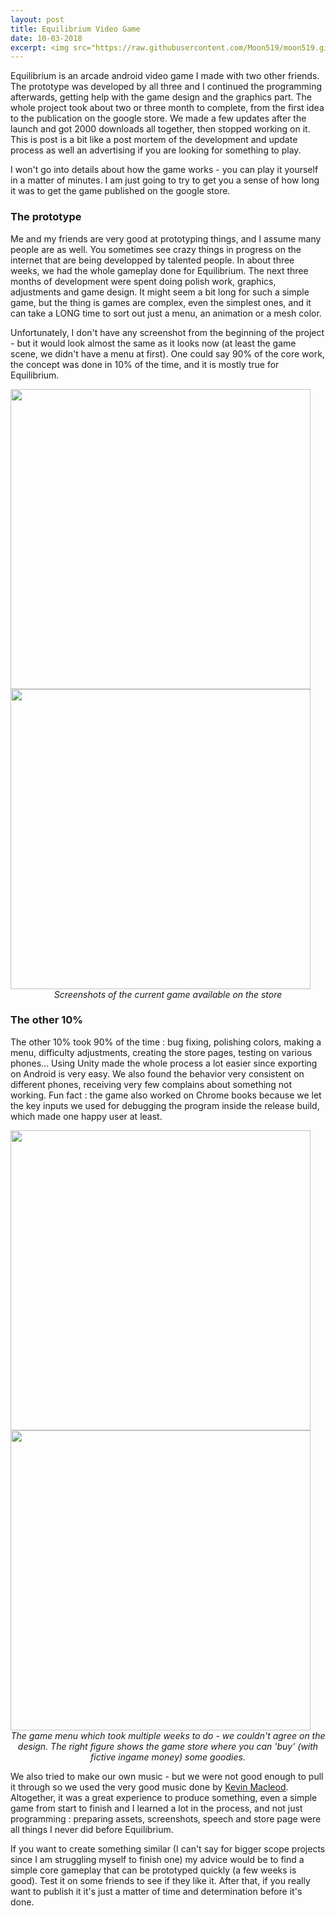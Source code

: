 ```yaml
---
layout: post
title: Equilibrium Video Game
date: 10-03-2018
excerpt: <img src="https://raw.githubusercontent.com/Moon519/moon519.github.io/master/images/equilibrium/equi4.png" width="400" style="float:left;margin-right:15px;"> <p>Equilibrium is an arcade android video game I made with two other friends. The prototype was developed by all three and I continued the programming afterwards, getting help with the game design and the graphics part. The whole project took about two or three month to complete, from the first idea to the publication on the google store. We made a few updates after the launch and got 2000 downloads all together, then stopped working on it. This is post is a bit like a post mortem of the development and update process as well an advertising if you are looking for something to play.</p>
---
```


Equilibrium is an arcade android video game I made with two other friends. The prototype was developed by all three and I continued the programming afterwards, getting help with the game design and the graphics part. The whole project took about two or three month to complete, from the first idea to the publication on the google store.
We made a few updates after the launch and got 2000 downloads all together, then stopped working on it. This is post is a bit like a post mortem of the development and update process as well an advertising if you are looking for something to play.

I won't go into details about how the game works - you can play it yourself in a matter of minutes. I am just going to try to get you a sense of how long it was to get the game published on the google store.

### The prototype

Me and my friends are very good at prototyping things, and I assume many people are as well. You sometimes see crazy things in progress on the internet that are being developped by talented people. In about three weeks, we had the whole gameplay done for Equilibrium.
The next three months of development were spent doing polish work, graphics, adjustments and game design. It might seem a bit long for such a simple game, but the thing is games are complex, even the simplest ones, and it can take a LONG time to sort out just a menu, an animation or a mesh color.

Unfortunately, I don't have any screenshot from the beginning of the project - but it would look almost the same as it looks now (at least the game scene, we didn't have a menu at first). One could say 90% of the core work, the concept was done in 10% of the time, and it is mostly true for Equilibrium.


<img src="https://raw.githubusercontent.com/Moon519/moon519.github.io/master/images/equilibrium/equi2.png" width="480">
<img src="https://raw.githubusercontent.com/Moon519/moon519.github.io/master/images/equilibrium/equi3.png" width="480">

<center><i> Screenshots of the current game available on the store</i></center>


### The other 10%

The other 10% took 90% of the time : bug fixing, polishing colors, making a menu, difficulty adjustments, creating the store pages, testing on various phones... Using Unity made the whole process a lot easier since exporting on Android is very easy.
We also found the behavior very consistent on different phones, receiving very few complains about something not working. Fun fact : the game also worked on Chrome books because we let the key inputs we used for debugging the program inside the release build, which
made one happy user at least.

<img src="https://raw.githubusercontent.com/Moon519/moon519.github.io/master/images/equilibrium/equi6.png" width="480">
<img src="https://raw.githubusercontent.com/Moon519/moon519.github.io/master/images/equilibrium/equi7.png" width="480">

<center><i>The game menu which took multiple weeks to do - we couldn't agree on the design. The right figure shows the game store where you can 'buy' (with fictive ingame money) some goodies.</i></center>

We also tried to make our own music - but we were not good enough to pull it through so we used the very good music done by [Kevin Macleod](https://incompetech.com/). Altogether, it was a great experience to produce something, even a simple game from start to finish and
I learned a lot in the process, and not just programming : preparing assets, screenshots, speech and store page were all things I never did before Equilibrium. 

If you want to create something similar (I can't say for bigger scope projects since I am struggling myself to finish one)
my advice would be to find a simple core gameplay that can be prototyped quickly (a few weeks is good). Test it on some friends to see if they like it. After that, if you really want to publish it it's just a matter of time and determination before it's done.

